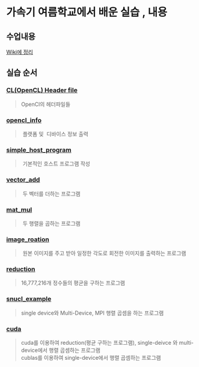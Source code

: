 # 가속기 여름학교에서 배운 실습 , 내용 

## 수업내용

[Wiki에 정리](https://github.com/mjaysonnn/Accelerator/wiki)

## 실습 순서
### [CL(OpenCL) Header file](https://github.com/mjaysonnn/Accelerator/tree/master/CL)  
>  OpenCl의 헤더파일들
### [opencl_info](https://github.com/mjaysonnn/Accelerator/tree/master/opencl_info)
>  플랫폼 및  디바이스 정보 출력
### [simple_host_program](https://github.com/mjaysonnn/Accelerator/tree/master/simple_host_program)
>  기본적인 호스트 프로그램 작성
### [vector_add](https://github.com/mjaysonnn/Accelerator/tree/master/vector_add)
>  두 벡터를 더하는 프로그램
### [mat_mul](https://github.com/mjaysonnn/Accelerator/tree/master/mat_mul)
>  두 행렬을 곱하는 프로그램
### [image_roation](https://github.com/mjaysonnn/Accelerator/tree/master/image_rotation)
>  원본 이미지를 주고 받아 일정한 각도로 회전한 이미지를 출력하는 프로그램
### [reduction](https://github.com/mjaysonnn/Accelerator/tree/master/reduction)
>  16,777,216개 정수들의 평균을 구하는 프로그램
### [snucl_example](https://github.com/mjaysonnn/Accelerator/tree/master/snucl_example)
>  single device와 Multi-Device, MPI 행렬 곱셈을 하는 프로그램
### [cuda](https://github.com/mjaysonnn/Accelerator/tree/master/cuda)
>  cuda를 이용하여 reduction(평균 구하는 프로그램), single-deivce 와 multi-device에서 행렬 곱셈하는 프로그램 <br />
>  cublas를 이용하여 single-device에서 행렬 곱셈하는 프로그램
